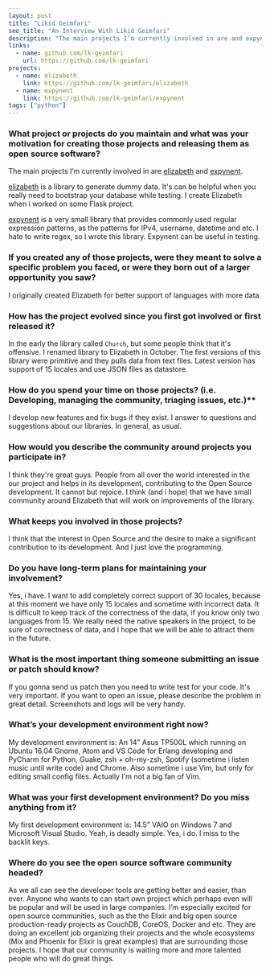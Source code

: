 ```yaml
---
layout: post
title: "Likid Geimfari"
seo_title: "An Interview With Likid Geimfari"
description: "The main projects I’m currently involved in are and expynent."
links:
  - name: github.com/lk-geimfari
    url: https://github.com/lk-geimfari
projects:
  - name: elizabeth
    link: https://github.com/lk-geimfari/elizabeth
  - name: expynent
    link: https://github.com/lk-geimfari/expynent
tags: ["python"]
---
```


### What project or projects do you maintain and what was your motivation for creating those projects and releasing them as open source software?

The main projects I’m currently involved in are [elizabeth](https://github.com/lk-geimfari/elizabeth)
and [expynent](https://github.com/lk-geimfari/expynent).

[elizabeth](https://github.com/lk-geimfari/elizabeth) is a library to generate dummy data.
It's can be helpful when you really need to bootstrap your database while testing.
I create Elizabeth when i worked on some Flask project.

[expynent](https://github.com/lk-geimfari/expynent) is a very small library that provides commonly used regular expression patterns, as the patterns for IPv4, username, datetime and etc. I hate to write regex, so I wrote this library. Expynent can be useful in testing.

### If you created any of those projects, were they meant to solve a specific problem you faced, or were they born out of a larger opportunity you saw?

I originally created Elizabeth for better support of languages with more data.

### How has the project evolved since you first got involved or first released it?

In the early the library called `Church`, but some people think that it's offensive. I renamed library  to Elizabeth in October. The first versions of this library were primitive and they pulls data from text files. Latest version has support of 15 locales and use JSON files as datastore.

### How do you spend your time on those projects? (i.e. Developing, managing the community, triaging issues, etc.)**

I develop new features and fix bugs if they exist. I answer to questions and suggestions about our libraries. In general, as usual.

### How would you describe the community around projects you participate in?

I think they're great guys. People from all over the world interested in the our project and helps in its development, contributing to the Open Source development. It cannot but rejoice. I think (and i hope) that we have small community around Elizabeth that will work on improvements of the library.

### What keeps you involved in those projects?

I think that the interest in Open Source and the desire to make a significant contribution to its development. And I just love the programming.

### Do you have long-term plans for maintaining your involvement?

Yes, i have. I want to add completely correct support of 30 locales, because at this moment we have only 15 locales and sometime with incorrect data. It is difficult to keep track of the correctness of the data, if you know only two languages from 15. We really need the native speakers in the project, to be sure of correctness of data, and I hope that we will be able to attract them in the future.

### What is the most important thing someone submitting an issue or patch should know?

If you gonna send us patch then you need to write test for your code. It's very important. If you want to open an issue, please describe the problem in great detail. Screenshots and logs will be very handy.

### What’s your development environment right now?

My development environment is: An 14” Asus TP500L which running on Ubuntu 16.04 Gnome, Atom and VS Code for Erlang developing and PyCharm for Python, Guake, zsh + oh-my-zsh, Spotify (sometime i listen music until write code) and Chrome. Also sometime i use Vim, but only for editing small config files. Actually I'm not a big fan of Vim.

### What was your first development environment? Do you miss anything from it?

My first development environment is: 14.5” VAIO on Windows 7 and Microsoft Visual Studio. Yeah, is deadly simple. Yes, i do. I miss to the backlit keys.

### Where do you see the open source software community headed?

As we all can see the developer tools are getting better and easier, than ever. Anyone who wants to can start own project which perhaps even will be popular and will be used in large companies.  I’m especially excited for open source communities, such as the the Elixir and big open source production-ready projects as CouchDB, CoreOS, Docker and etc. They are doing an excellent job organizing their projects and the whole ecosystems (Mix and Phoenix for Elixir is great examples) that are surrounding those projects. I hope that our community is waiting more and more talented people who will do great things.
